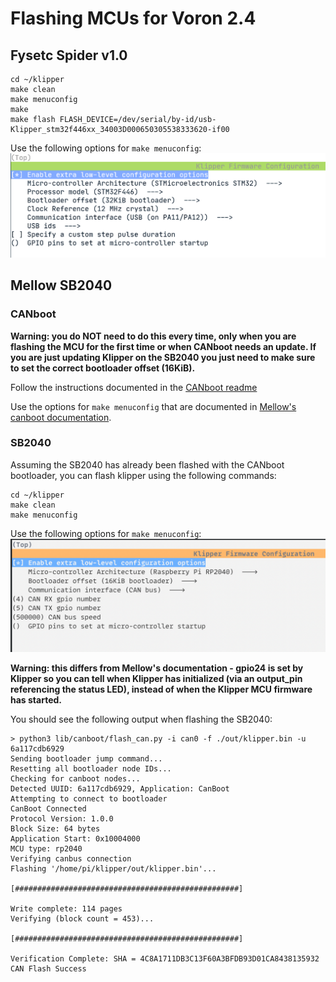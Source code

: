 # Flashing MCUs for Voron 2.4

## Fysetc Spider v1.0
```shell
cd ~/klipper
make clean
make menuconfig
make
make flash FLASH_DEVICE=/dev/serial/by-id/usb-Klipper_stm32f446xx_34003D000650305538333620-if00
```

Use the following options for `make menuconfig`:  
![make menuconfig](../controllers/fysetc-spider-v1.0/klipper-fysetc-spider.png)

## Mellow SB2040

### CANboot
**Warning: you do NOT need to do this every time, only when you are flashing the MCU for the first time or when CANboot needs an update. If you are just updating Klipper on the SB2040 you just need to make sure to set the correct bootloader offset (16KiB).**

Follow the instructions documented in the [CANboot readme](https://github.com/Arksine/CanBoot)

Use the options for `make menuconfig` that are documented in [Mellow's canboot documentation](http://mellow.klipper.cn/#/advanced/canboot).

### SB2040
Assuming the SB2040 has already been flashed with the CANboot bootloader, you can flash klipper using the following commands:
```shell
cd ~/klipper
make clean
make menuconfig
```

Use the following options for `make menuconfig`:  
![make menuconfig](../controllers/mellow-sb2040/klipper-mellow-sb2040.png)

**Warning: this differs from Mellow's documentation - gpio24 is set by Klipper so you can tell when Klipper has initialized (via an output_pin referencing the status LED), instead of when the Klipper MCU firmware has started.**

You should see the following output when flashing the SB2040:
```shell
> python3 lib/canboot/flash_can.py -i can0 -f ./out/klipper.bin -u 6a117cdb6929
Sending bootloader jump command...
Resetting all bootloader node IDs...
Checking for canboot nodes...
Detected UUID: 6a117cdb6929, Application: CanBoot
Attempting to connect to bootloader
CanBoot Connected
Protocol Version: 1.0.0
Block Size: 64 bytes
Application Start: 0x10004000
MCU type: rp2040
Verifying canbus connection
Flashing '/home/pi/klipper/out/klipper.bin'...

[##################################################]

Write complete: 114 pages
Verifying (block count = 453)...

[##################################################]

Verification Complete: SHA = 4C8A1711DB3C13F60A3BFDB93D01CA8438135932
CAN Flash Success
```
